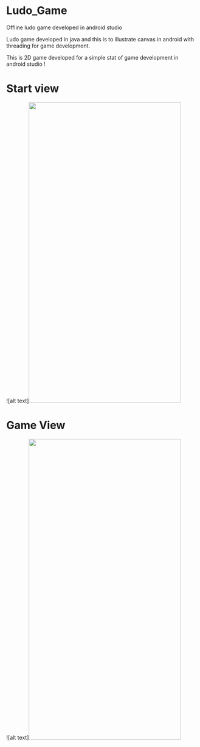 # Ludo_Game

Offline ludo game developed in android studio

Ludo game developed in java and this is to illustrate canvas in android with threading for game development.

This is 2D game developed for a simple stat of game development in android studio !

# Start view
![alt text]<img src="https://github.com/sudhanshuGt/ludo_game/blob/master/app/src/main/res/drawable/ludostart.jpg" width="400" height="790">
# Game View
![alt text]<img src="https://github.com/sudhanshuGt/ludo_game/blob/master/app/src/main/res/drawable/ludoactivity.jpg" width="400" height="790">


